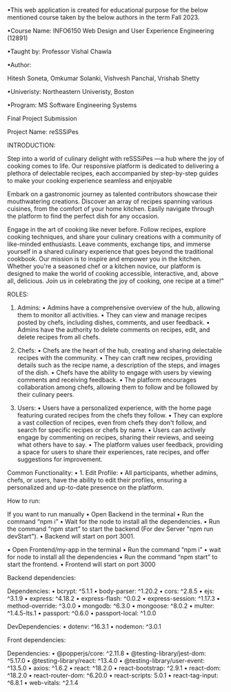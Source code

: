 •This web application is created for educational purpose for the below mentioned course taken by the below authors in the term Fall 2023.

•Course Name: INFO6150 Web Design and User Experience Engineering (12891)

•Taught by: Professor Vishal Chawla

•Author:

Hitesh Soneta, Omkumar Solanki, Vishvesh Panchal, Vrishab Shetty 

•Univeristy: Northeastern Univeristy, Boston

•Program: MS Software Engineering Systems

Final Project Submission

Project Name: reSSSiPes 

INTRODUCTION:

Step into a world of culinary delight with reSSSiPes —a hub where the joy of cooking comes to life. Our responsive platform is dedicated to delivering a plethora of delectable recipes, each accompanied by step-by-step guides to make your cooking experience seamless and enjoyable

Embark on a gastronomic journey as talented contributors showcase their mouthwatering creations. Discover an array of recipes spanning various cuisines, from the comfort of your home kitchen. Easily navigate through the platform to find the perfect dish for any occasion.

Engage in the art of cooking like never before. Follow recipes, explore cooking techniques, and share your culinary creations with a community of like-minded enthusiasts. Leave comments, exchange tips, and immerse yourself in a shared culinary experience that goes beyond the traditional cookbook.
Our mission is to inspire and empower you in the kitchen. Whether you're a seasoned chef or a kitchen novice, our platform is designed to make the world of cooking accessible, interactive, and, above all, delicious. Join us in celebrating the joy of cooking, one recipe at a time!"


ROLES:

1. Admins:
•	Admins have a comprehensive overview of the hub, allowing them to monitor all activities.
•	They can view and manage recipes posted by chefs, including dishes, comments, and user feedback.
•	Admins have the authority to delete comments on recipes, edit, and delete recipes from all chefs.

2. Chefs:
•	Chefs are the heart of the hub, creating and sharing delectable recipes with the community.
•	They can craft new recipes, providing details such as the recipe name, a description of the steps, and images of the dish.
•	Chefs have the ability to engage with users by viewing comments and receiving feedback.
•	The platform encourages collaboration among chefs, allowing them to follow and be followed by their culinary peers.

3. Users:
•	Users have a personalized experience, with the home page featuring curated recipes from the chefs they follow.
•	They can explore a vast collection of recipes, even from chefs they don't follow, and search for specific recipes or chefs by name.
•	Users can actively engage by commenting on recipes, sharing their reviews, and seeing what others have to say.
•	The platform values user feedback, providing a space for users to share their experiences, rate recipes, and offer suggestions for improvement.

Common Functionality:
•	1.	Edit Profile:
•	All participants, whether admins, chefs, or users, have the ability to edit their profiles, ensuring a personalized and up-to-date presence on the platform.

How to run:

If you want to run manually
•	Open Backend in the terminal 
•	Run the command “npm i”
•	Wait for the node to install all the dependencies.
•	Run the command “npm start” to start the backend (For dev Server "npm run devStart").
•	Backend will start on port 3001.

•	Open Frontend/my-app in the terminal 
•	Run the command “npm i”
•	wait for node to install all the dependencies
•	Run the command “npm start” to start the frontend.
•	Frontend will start on port 3000

Backend dependencies:

Dependencies:
•	bcrypt: ^5.1.1
•	body-parser: ^1.20.2
•	cors: ^2.8.5
•	ejs: ^3.1.9
•	express: ^4.18.2
•	express-flash: ^0.0.2
•	express-session: ^1.17.3
•	method-override: ^3.0.0
•	mongodb: ^6.3.0
•	mongoose: ^8.0.2
•	multer: ^1.4.5-lts.1
•	passport: ^0.6.0
•	passport-local: ^1.0.0

DevDependencies:
•	dotenv: ^16.3.1
•	nodemon: ^3.0.1

Front dependencies:

Dependencies:
•	@popperjs/core: ^2.11.8
•	@testing-library/jest-dom: ^5.17.0
•	@testing-library/react: ^13.4.0
•	@testing-library/user-event: ^13.5.0
•	axios: ^1.6.2
•	react: ^18.2.0
•	react-bootstrap: ^2.9.1
•	react-dom: ^18.2.0
•	react-router-dom: ^6.20.0
•	react-scripts: 5.0.1
•	react-tag-input: ^6.8.1
•	web-vitals: ^2.1.4

